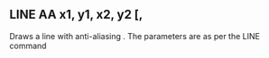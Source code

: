 ## LINE AA x1, y1, x2, y2 [,

Draws a line with anti-aliasing . The parameters are as per the LINE command